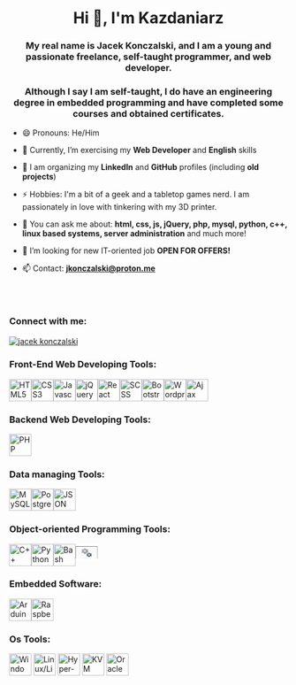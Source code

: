 <!--
**Kazdaniarz/Kazdaniarz** is a ✨ _special_ ✨ repository because its `README.md` (this file) appears on your GitHub profile.
-->

<h1 align="center">Hi 👋, I'm Kazdaniarz</h1>
<h3 align="center">My real name is Jacek Konczalski, and I am a young and passionate freelance, self-taught programmer, and web developer.</h3>
<h3 align="center">Although I say I am self-taught, I do have an engineering degree in embedded programming and have completed some courses and obtained certificates.</h3>

- 😄 Pronouns: He/Him
  
- 🌱 Currently, I’m exercising my **Web Developer** and **English** skills

- 🌱 I am organizing my **LinkedIn** and **GitHub** profiles (including **old projects**)

- ⚡ Hobbies: I'm a bit of a geek and a tabletop games nerd. I am passionately in love with tinkering with my 3D printer.

- 💬 You can ask me about: **html, css, js, jQuery, php, mysql, python, c++, linux based systems, server administration** and much more!

- 👯 I’m looking for new IT-oriented job **OPEN FOR OFFERS!**

- 📫 Contact: **jkonczalski@proton.me**

<br>
<br>
<h3 align="left">Connect with me:</h3>
<p align="left">
<a href="https://www.linkedin.com/in/jacek-konczalski-2684232b6" target="blank"><img align="center" src="https://raw.githubusercontent.com/rahuldkjain/github-profile-readme-generator/master/src/images/icons/Social/linked-in-alt.svg" alt="jacek konczalski" height="30" width="40" /></a>
</p>

<h3 align="left">Front-End Web Developing Tools:</h3>
<p align="left" style="display: flex; flex-direction: row;">
  <img style="width: 40px; height: 40px;" title="HTML5" src="https://cdn.jsdelivr.net/gh/devicons/devicon@latest/icons/html5/html5-original-wordmark.svg" />
  <img style="width: 40px; height: 40px;" title="CSS3" src="https://cdn.jsdelivr.net/gh/devicons/devicon@latest/icons/css3/css3-original-wordmark.svg" />
  <img style="width: 40px; height: 40px;" title="Javascript" src="https://cdn.jsdelivr.net/gh/devicons/devicon@latest/icons/javascript/javascript-plain.svg" />
  <img style="width: 40px; height: 40px;" title="jQuery" src="https://cdn.jsdelivr.net/gh/devicons/devicon@latest/icons/jquery/jquery-plain-wordmark.svg" /> 
  <img style="width: 40px; height: 40px;" title="React" src="https://cdn.jsdelivr.net/gh/devicons/devicon@latest/icons/react/react-original-wordmark.svg" />
  <img style="width: 40px; height: 40px;" title="SCSS" src="https://cdn.jsdelivr.net/gh/devicons/devicon@latest/icons/sass/sass-original.svg" />
  <img style="width: 40px; height: 40px;" title="Bootstrap" src="https://cdn.jsdelivr.net/gh/devicons/devicon@latest/icons/bootstrap/bootstrap-original-wordmark.svg" />
  <img style="width: 40px; height: 40px;" title="Wordpress" src="https://cdn.jsdelivr.net/gh/devicons/devicon@latest/icons/wordpress/wordpress-plain-wordmark.svg" />
  <img style="width: 40px; height: 40px;" title="Ajax" src="https://www.bsitsoftware.com/images/ajax/ajax_frameworks_BSIT_Software_Services_Web_And_App_Development_Company_In_India.png" />
</p>
<h3 align="left">Backend Web Developing Tools:</h3>
<p align="left" style="display: flex; flex-direction: row;">
  <img style="width: 40px; height: 40px;" title="PHP" src="https://cdn.jsdelivr.net/gh/devicons/devicon@latest/icons/php/php-original.svg" />
</p>
<h3 align="left">Data managing Tools:</h3>
<p align="left" style="display: flex; flex-direction: row;">
  <img style="width: 40px; height: 40px;" title="MySQL" src="https://cdn.jsdelivr.net/gh/devicons/devicon@latest/icons/mysql/mysql-original-wordmark.svg" />
  <img style="width: 40px; height: 40px;" title="PostgreSQL" src="https://cdn.jsdelivr.net/gh/devicons/devicon@latest/icons/postgresql/postgresql-plain-wordmark.svg" />
  <img style="width: 40px; height: 40px;" title="JSON" src="https://cdn.jsdelivr.net/gh/devicons/devicon@latest/icons/json/json-original.svg" />
</p>
<h3 align="left">Object-oriented Programming Tools:</h3>
<p align="left" style="display: flex; flex-direction: row;">
  <img style="width: 40px; height: 40px;" title="C++" src="https://cdn.jsdelivr.net/gh/devicons/devicon@latest/icons/cplusplus/cplusplus-original.svg" />  
  <img style="width: 40px; height: 40px;" title="Python" src="https://cdn.jsdelivr.net/gh/devicons/devicon@latest/icons/python/python-original-wordmark.svg" />
  <img style="width: 40px; height: 40px;" title="Bash" src="https://cdn.jsdelivr.net/gh/devicons/devicon@latest/icons/bash/bash-original.svg" />
  <img style="width: 40px; height: 30px;" title="Batch File" src="https://raw.githubusercontent.com/github/explore/58ff7d84bcc6dff955c67ddba1f702c793dc670d/topics/batch-file/batch-file.png" />
</p>
<h3 align="left">Embedded Software:</h3>
<p align="left" style="display: flex; flex-direction: row;">
  <img style="width: 40px; height: 40px;" title="Arduino" src="https://cdn.jsdelivr.net/gh/devicons/devicon@latest/icons/arduino/arduino-original-wordmark.svg" />
  <img style="width: 40px; height: 40px;" title="RaspberryPi" src="https://cdn.jsdelivr.net/gh/devicons/devicon@latest/icons/raspberrypi/raspberrypi-original.svg" />
</p>
<h3 align="left">Os Tools:</h3>
<p align="left">
  <img style="width: 40px; height: 40px;" title="Windows/Windows Server" src="https://cdn.jsdelivr.net/gh/devicons/devicon@latest/icons/windows11/windows11-original.svg" />
  <img style="width: 40px; height: 40px;" title="Linux/Linux Server" src="https://cdn.jsdelivr.net/gh/devicons/devicon@latest/icons/linux/linux-original.svg" />
  <img style="width: 40px; height: 40px;" title="Hyper-V" src="https://www.masterdc.com/mydata/myuploads/2020/11/Hyper-V.svg" />
  <img style="width: 40px; height: 40px;" title="KVM" src="https://www.bacula.lat/wp-content/uploads/2019/05/logo_lvm.png" />
  <img style="width: 40px; height: 40px;" title="Oracle VirtualBox" src="https://e7.pngegg.com/pngimages/997/157/png-clipart-virtualbox-computer-icons-virtual-machine-operating-systems-virtualization-boxing-logo-sports-thumbnail.png" />
</p>

